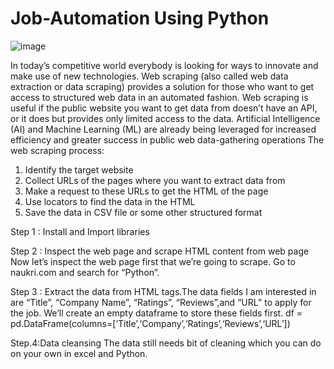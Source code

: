 # Job-Automation Using Python
![image](https://user-images.githubusercontent.com/77043731/125474321-30e9e1d5-9390-435c-b2fb-96a0995fb073.png)


In today’s competitive world everybody is looking for ways to innovate and make use of new technologies. Web scraping (also called web data extraction or data scraping) provides a solution for those who want to get access to structured web data in an automated fashion. Web scraping is useful if the public website you want to get data from doesn’t have an API, or it does but provides only limited access to the data.
Artificial Intelligence (AI) and Machine Learning (ML) are already being leveraged for increased efficiency and greater success in public web data-gathering operations
The web scraping process:
1.	Identify the target website
2.	Collect URLs of the pages where you want to extract data from
3.	Make a request to these URLs to get the HTML of the page
4.	Use locators to find the data in the HTML
5.	Save the data in CSV file or some other structured format


Step 1 : Install and Import libraries

Step 2 : Inspect the web page and scrape HTML content from web page
Now let’s inspect the web page first that we’re going to scrape. Go to naukri.com and search for “Python”.

Step 3 : Extract the data from HTML tags.The data fields I am interested in are “Title”, “Company Name”, “Ratings”, “Reviews”,and “URL” to apply for the job. We’ll create an empty dataframe to store these fields first.
df = pd.DataFrame(columns=[‘Title’,‘Company’,‘Ratings’,‘Reviews’,‘URL’])

Step.4:Data cleansing
The data still needs bit of cleaning which you can do on your own in excel and Python.

